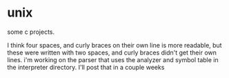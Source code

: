 # unix

some c projects. 

I think four spaces, and curly braces on their own line is more readable, but these were written with two spaces, and curly braces didn't get their own lines. i'm working on the parser that uses the analyzer and symbol table in the interpreter directory. I'll post that in a couple weeks
